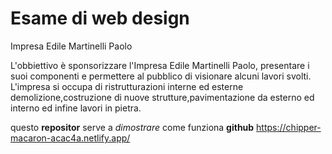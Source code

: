 # Esame di web design

Impresa Edile Martinelli Paolo

 L'obbiettivo è sponsorizzare l'Impresa Edile Martinelli Paolo, presentare i suoi componenti e permettere al pubblico di visionare alcuni lavori svolti. L'impresa si occupa di ristrutturazioni interne ed esterne demolizione,costruzione di nuove strutture,pavimentazione da esterno ed interno ed infine lavori in pietra. 

questo __repositor__ serve a _dimostrare_ come funziona __github__
https://chipper-macaron-acac4a.netlify.app/

